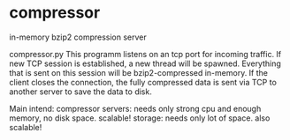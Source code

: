 compressor
==========

in-memory bzip2 compression server

compressor.py
This programm listens on an tcp port for incoming traffic. If new
TCP session is established, a new thread will be spawned. Everything
that is sent on this session will be bzip2-compressed in-memory. If
the client closes the connection, the fully compressed data is sent
via TCP to another server to save the data to disk.

Main intend:
compressor servers: needs only strong cpu and enough memory, no disk space. scalable!
storage: needs only lot of space. also scalable!

